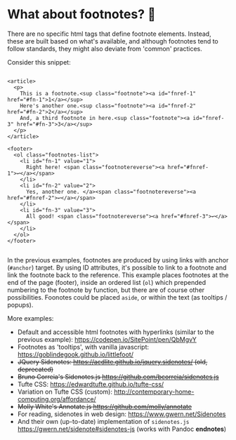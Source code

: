 # What about footnotes? 📖

There are no specific html tags that define footnote elements. Instead, these are built based on what's available, and although footnotes tend to follow standards, they might also deviate from 'common' practices.

Consider this snippet:

```

<article>
  <p>
    This is a footnote.<sup class="footnote"><a id="fnref-1" href="#fn-1">1</a></sup>
    Here's another one.<sup class="footnote"><a id="fnref-2" href="#fn-2">2</a></sup>
    And, a third footnote in here.<sup class="footnote"><a id="fnref-3" href="#fn-3">3</a></sup>
  </p>
</article>

<footer>
  <ol class="footnotes-list">
    <li id="fn-1" value="1">
      Right here! <span class="footnotereverse"><a href="#fnref-1">↩</a></span>
    </li>
    <li id="fn-2" value="2">
      Yes, another one. </a><span class="footnotereverse"><a href="#fnref-2">↩</a></span>
    </li>
    <li id="fn-3" value="3">
      All good! <span class="footnotereverse"><a href="#fnref-3">↩</a></span>
    </li>
  </ol>
</footer>


```

In the previous examples, footnotes are produced by using links with anchor (`#anchor`) target. By using ID attributes, it's possible to link to a footnote and link the footnote back to the reference. This example places footnotes at the end of the page (footer), inside an ordered list (`ol`) which prepended numbering to the footnote by function, but there are of course other possibilities. Foonotes could be placed `aside`, or within the text (as tooltips / popups).

More examples:

- Default and accessible html footnotes with hyperlinks (similar to the previous example): https://codepen.io/SitePoint/pen/QbMgvY
- Footnotes as 'tooltips', with vanilla javascript: https://goblindegook.github.io/littlefoot/
- ~~JQuery Sidenotes: https://acdlite.github.io/jquery.sidenotes/ (old, deprecated)~~
- ~~Bruno Correia's Sidenotes.js https://github.com/bcorreia/sidenotes.js~~
- Tufte CSS: https://edwardtufte.github.io/tufte-css/
- Variation on Tufte CSS (custom): http://contemporary-home-computing.org/affordance/
- ~~Molly White's Annotate.js https://github.com/molly/annotate~~
- For reading, sidenotes in web design: https://www.gwern.net/Sidenotes
- And their own (up-to-date) implementation of `sidenotes.js` https://gwern.net/sidenote#sidenotes-js (works with Pandoc **endnotes**)
